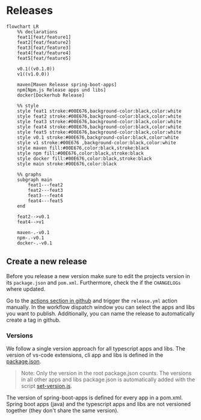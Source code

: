 # Releases

```mermaid
flowchart LR
    %% declarations
    feat1[feat/feature1]
    feat2[feat/feature2]
    feat3[feat/feature3]
    feat4[feat/feature4]
    feat5[feat/feature5]
    
    v0.1((v0.1.0))
    v1((v1.0.0))
    
    maven[Maven Release spring-boot-apps]
    npm[Npm.js Release apps und libs]
    docker[Dockerhub Release]
    
    %% style
    style feat1 stroke:#00E676,background-color:black,color:white
    style feat2 stroke:#00E676,background-color:black,color:white
    style feat3 stroke:#00E676,background-color:black,color:white
    style feat4 stroke:#00E676,background-color:black,color:white
    style feat5 stroke:#00E676,background-color:black,color:white
    style v0.1 stroke:#00E676,background-color:black,color:white
    style v1 stroke:#00E676 ,background-color:black,color:white
    style maven fill:#00E676,color:black,stroke:black
    style npm fill:#00E676,color:black,stroke:black
    style docker fill:#00E676,color:black,stroke:black
    style main stroke:#00E676,color:black
    
    %% graphs
    subgraph main
        feat1---feat2
        feat2---feat3
        feat3---feat4
        feat4---feat5  
    end
    
    feat2-->v0.1
    feat4-->v1
    
    maven-.-v0.1
    npm-.-v0.1
    docker-.-v0.1
```

## Create a new release

Before you release a new version make sure to edit the projects version in its `package.json` and `pom.xml`.
Furthermore, check the if the `CHANGELOGs` where updated.

Go to the [actions section in github](https://github.com/FlowSquad/miranum-ide/actions/workflows/release.yml) and trigger the `release.yml` action manually.
In the workflow dispatch window you can select the apps and libs you want to publish.
Additionally, you can name the release to automatically create a tag in github.

### Versions

We follow a single version approach for all typescript apps and libs.
The version of vs-code extensions, cli app and libs is defined in the [package.json](../package.json).

> Note: Only the version in the root package.json counts.
> The versions in all other apps and libs package.json is automatically added with the script [set-version.js](../tools/scripts/set-version.js).

The version of spring-boot-apps is defined for every app in a pom.xml.
Spring boot apps (java) and the typescript apps and libs are not versioned together (they don't share the same version). 
